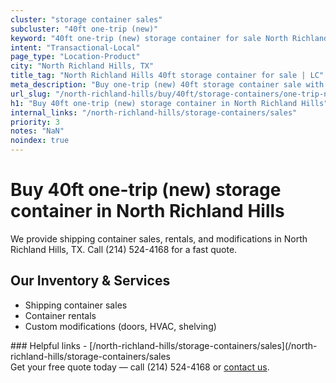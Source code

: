 ```yaml
---
cluster: "storage container sales"
subcluster: "40ft one-trip (new)"
keyword: "40ft one-trip (new) storage container for sale North Richland Hills, TX"
intent: "Transactional-Local"
page_type: "Location-Product"
city: "North Richland Hills, TX"
title_tag: "North Richland Hills 40ft storage container for sale | LC"
meta_description: "Buy one-trip (new) 40ft storage container sale with local delivery in North Richland Hills, TX. LC Container — local Since 2003. Request a fast quote today."
url_slug: "/north-richland-hills/buy/40ft/storage-containers/one-trip-new"
h1: "Buy 40ft one-trip (new) storage container in North Richland Hills"
internal_links: "/north-richland-hills/storage-containers/sales"
priority: 3
notes: "NaN"
noindex: true
---
```


# Buy 40ft one-trip (new) storage container in North Richland Hills

We provide shipping container sales, rentals, and modifications in North Richland Hills, TX. Call (214) 524-4168 for a fast quote.

## Our Inventory & Services
- Shipping container sales
- Container rentals
- Custom modifications (doors, HVAC, shelving)

<div data-section="internal-links">
### Helpful links
- [/north-richland-hills/storage-containers/sales](/north-richland-hills/storage-containers/sales
</div>

<div data-section="cta">
Get your free quote today — call (214) 524-4168 or <a href="/contact">contact us</a>.
</div>

<script type="application/ld+json">{"@context":"https://schema.org","@type":"FAQPage","mainEntity":[{"@type":"Question","name":"How much does delivery cost in North Richland Hills, TX?","acceptedAnswer":{"@type":"Answer","text":"Delivery costs vary by distance and container size. Most deliveries in North Richland Hills, TX range from $150-$300. Call (214) 524-4168 for an exact quote based on your specific location."}},{"@type":"Question","name":"Do you offer financing or payment plans?","acceptedAnswer":{"@type":"Answer","text":"We accept major credit cards, checks, and can discuss commercial terms for bulk purchases. Call (214) 524-4168 to discuss options."}},{"@type":"Question","name":"Can you customize containers in North Richland Hills, TX?","acceptedAnswer":{"@type":"Answer","text":"Yes — we perform modifications like doors, HVAC, insulation, and shelving. Request a custom quote at (214) 524-4168 or via our contact form."}}]}</script>
